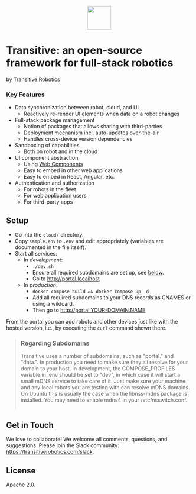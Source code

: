 <p align="center">
  <a href="https://transitiverobotics.com">
    <img src="https://transitiverobotics.com/img/logo.svg" style="height: 64px">
  </a>
</p>

# Transitive: an open-source framework for full-stack robotics

by [Transitive Robotics](https://transitiverobotics.com)

### Key Features

- Data synchronization between robot, cloud, and UI
  - Reactively re-render UI elements when data on a robot changes
- Full-stack package management
  - Notion of packages that allows sharing with third-parties
  - Deployment mechanism incl. auto-updates over-the-air
  - Handles cross-device version dependencies
- Sandboxing of capabilities
  - Both on robot and in the cloud
- UI component abstraction
  - Using [Web Components](https://www.webcomponents.org/introduction)
  - Easy to embed in other web applications
  - Easy to embed in React, Angular, etc.
- Authentication and authorization
  - For robots in the fleet
  - For web application users
  - For third-party apps

## Setup

- Go into the `cloud/` directory.
- Copy `sample.env` to `.env` and edit appropriately (variables are documented in the file itself).
- Start all services:
  - In *development*:
    - `./dev.sh`
    - Ensure all required subdomains are set up, see [below](#setting-up-subdomains).
    - Go to http://portal.localhost
  - In *production*:
    - `docker-compose build && docker-compose up -d`
    - Add all required subdomains to your DNS records as CNAMES or using a wildcard.
    - Then go to http://portal.YOUR-DOMAIN.NAME

From the portal you can add robots and other devices just like with the hosted version, i.e., by executing the `curl` command shown there.

> ### Regarding Subdomains
> Transitive uses a number of subdomains, such as "portal." and "data.". In production you need to make sure they all resolve for your domain to your host. In development, the COMPOSE_PROFILES variable in .env should be set to "dev", in which case it will start a small mDNS service to take care of it. Just make sure your machine and any local robots you are testing with can resolve mDNS domains. On Ubuntu this is usually the case when the libnss-mdns package is installed. You may need to enable mdns4 in your /etc/nsswitch.conf. <br/>&nbsp;


## Get in Touch

We love to collaborate! We welcome all comments, questions, and suggestions. Please join the Slack community: https://transitiverobotics.com/slack.

## License

Apache 2.0.
